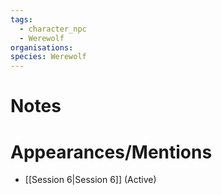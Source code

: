 ```yaml
---
tags:
  - character_npc
  - Werewolf
organisations: 
species: Werewolf
---
```


# Notes

# Appearances/Mentions

- [[Session 6|Session 6]] (Active)
